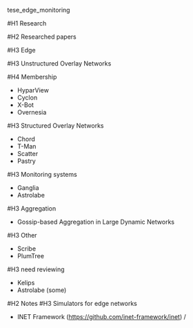 tese_edge_monitoring

#H1 Research

#H2 Researched papers

#H3 Edge

#H3 Unstructured Overlay Networks

#H4 Membership

  * HyparView
  * Cyclon
  * X-Bot
  * Overnesia

#H3 Structured Overlay Networks

  * Chord
  * T-Man
  * Scatter
  * Pastry

#H3 Monitoring systems

  * Ganglia
  * Astrolabe

#H3 Aggregation

  * Gossip-based Aggregation in Large Dynamic Networks

#H3 Other

  * Scribe
  * PlumTree

#H3 need reviewing

  * Kelips
  * Astrolabe (some)


#H2 Notes
#H3 Simulators for edge networks
  * INET Framework (https://github.com/inet-framework/inet) / 
 